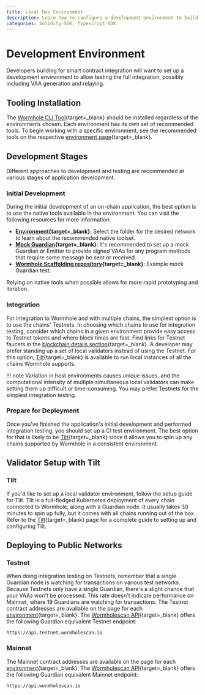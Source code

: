 ```yaml
---
title: Local Dev Environment
description: Learn how to configure a development environment to build with Wormhole, including using the CLI, local validators, testing on public test networks, and more. 
categories: Solidity-SDK, Typescript-SDK
---
```


# Development Environment

Developers building for smart contract integration will want to set up a development environment to allow testing the full integration, possibly including VAA generation and relaying.

## Tooling Installation

The [Wormhole CLI Tool](/docs/tools/cli/get-started/){target=\_blank} should be installed regardless of the environments chosen. Each environment has its own set of recommended tools. To begin working with a specific environment, see the recommended tools on the respective [environment page](/docs/products/reference/supported-networks/){target=\_blank}.

## Development Stages

Different approaches to development and testing are recommended at various stages of application development.

### Initial Development

During the initial development of an on-chain application, the best option is to use the native tools available in the environment. You can visit the following resources for more information:

- **[Environment](https://github.com/wormhole-foundation/wormhole){target=\_blank}**: Select the folder for the desired network to learn about the recommended native toolset.
- **[Mock Guardian](https://github.com/wormhole-foundation/wormhole/blob/main/sdk/js/src/mock/wormhole.ts){target=\_blank}**: It's recommended to set up a mock Guardian or Emitter to provide signed VAAs for any program methods that require some message be sent or received.
- **[Wormhole Scaffolding repository](https://github.com/wormhole-foundation/wormhole-scaffolding/blob/main/evm/ts-test/01_hello_world.ts){target=\_blank}**: Example mock Guardian test.

Relying on native tools when possible allows for more rapid prototyping and iteration.  

### Integration

For integration to Wormhole and with multiple chains, the simplest option is to use the chains' Testnets. In choosing which chains to use for integration testing, consider which chains in a given environment provide easy access to Testnet tokens and where block times are fast. Find links for Testnet faucets in the [blockchain details section](/docs/products/reference/supported-networks/){target=\_blank}. A developer may prefer standing up a set of local validators instead of using the Testnet. For this option, [Tilt](https://github.com/wormhole-foundation/wormhole/blob/main/DEVELOP.md){target=\_blank} is available to run local instances of all the chains Wormhole supports.

!!! note
    Variation in host environments causes unique issues, and the computational intensity of multiple simultaneous local validators can make setting them up difficult or time-consuming. You may prefer Testnets for the simplest integration testing.

### Prepare for Deployment

Once you've finished the application's initial development and performed integration testing, you should set up a CI test environment. The best option for that is likely to be [Tilt](https://tilt.dev/){target=\_blank} since it allows you to spin up any chains supported by Wormhole in a consistent environment.

## Validator Setup with Tilt

### Tilt
If you'd like to set up a local validator environment, follow the setup guide for Tilt. Tilt is a full-fledged Kubernetes deployment of every chain connected to Wormhole, along with a Guardian node. It usually takes 30 minutes to spin up fully, but it comes with all chains running out of the box. Refer to the [Tilt](https://github.com/wormhole-foundation/wormhole/blob/main/DEVELOP.md){target=\_blank} page for a complete guide to setting up and configuring Tilt.

## Deploying to Public Networks

### Testnet

When doing integration testing on Testnets, remember that a single Guardian node is watching for transactions on various test networks. Because Testnets only have a single Guardian, there's a slight chance that your VAAs won't be processed. This rate doesn't indicate performance on Mainnet, where 19 Guardians are watching for transactions. The Testnet contract addresses are available on the page for each [environment](/docs/products/reference/supported-networks/){target=\_blank}. The [Wormholescan API](https://docs.wormholescan.io){target=\_blank} offers the following Guardian equivalent Testnet endpoint:

```text
https://api.testnet.wormholescan.io
```

### Mainnet

The Mainnet contract addresses are available on the page for each [environment](/docs/products/reference/supported-networks/){target=\_blank}. The [Wormholescan API](https://docs.wormholescan.io){target=\_blank} offers the following Guardian equivalent Mainnet endpoint:

```text
https://api.wormholescan.io
```
